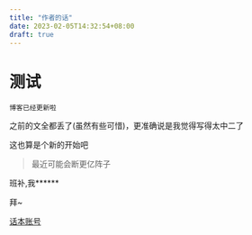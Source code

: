 ```yaml
---
title: "作者的话"
date: 2023-02-05T14:32:54+08:00
draft: true
---
```


# 测试
`博客已经更新啦`

之前的文全都丢了(虽然有些可惜)，更准确说是我觉得写得太中二了

这也算是个新的开始吧

> 最近可能会断更亿阵子

班补,我******

拜~

[话本账号](https://user.ihuaben.com/62243915)